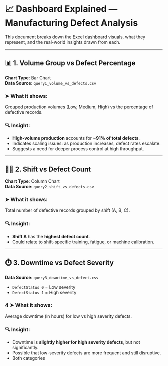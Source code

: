 # 📈 Dashboard Explained — Manufacturing Defect Analysis

This document breaks down the Excel dashboard visuals, what they represent, and the real-world insights drawn from each.

---

## 📊 1. Volume Group vs Defect Percentage

**Chart Type**: Bar Chart  
**Data Source**: `query1_volume_vs_defects.csv`

### ➤ What it shows:
Grouped production volumes (Low, Medium, High) vs the percentage of defective records.

### 🔍 Insight:
- **High-volume production** accounts for **~91% of total defects**.
- Indicates scaling issues: as production increases, defect rates escalate.
- Suggests a need for deeper process control at high throughput.

---

## 👷‍♂️ 2. Shift vs Defect Count

**Chart Type**: Column Chart  
**Data Source**: `query2_shift_vs_defects.csv`

### ➤ What it shows:
Total number of defective records grouped by shift (A, B, C).

### 🔍 Insight:
- **Shift A** has the **highest defect count**.
- Could relate to shift-specific training, fatigue, or machine calibration.

---

## ⏱️ 3. Downtime vs Defect Severity
  
**Data Source**: `query3_downtime_vs_defect.csv`

- `DefectStatus 0` = Low severity  
- `DefectStatus 1` = High severity

### 4 ➤ What it shows:
Average downtime (in hours) for low vs high severity defects.

### 🔍 Insight:
- Downtime is **slightly higher for high severity defects**, but not significantly.
- Possible that low-severity defects are more frequent and still disruptive.
- Both categories
